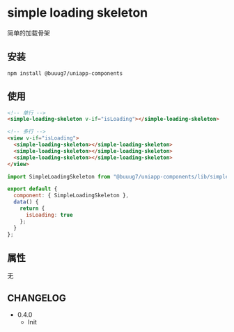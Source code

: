 # simple loading skeleton

简单的加载骨架

## 安装

```
npm install @buuug7/uniapp-components
```

## 使用

```html
<!-- 单行 -->
<simple-loading-skeleton v-if="isLoading"></simple-loading-skeleton>

<!-- 多行 -->
<view v-if="isLoading">
  <simple-loading-skeleton></simple-loading-skeleton>
  <simple-loading-skeleton></simple-loading-skeleton>
  <simple-loading-skeleton></simple-loading-skeleton>
</view>
```

```javascript
import SimpleLoadingSkeleton from "@buuug7/uniapp-components/lib/simple-loading-skeleton";

export default {
  component: { SimpleLoadingSkeleton },
  data() {
    return {
      isLoading: true
    };
  }
};
```

## 属性

无

## CHANGELOG

- 0.4.0
  - Init
